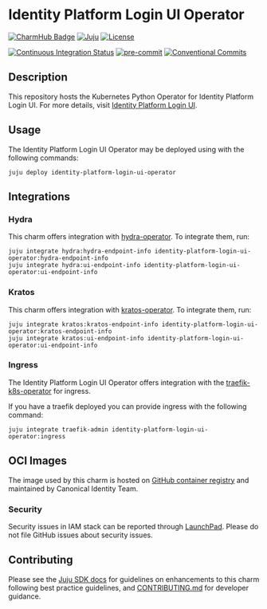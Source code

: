 # Identity Platform Login UI Operator

[![CharmHub Badge](https://charmhub.io/identity-platform-login-ui-operator/badge.svg)](https://charmhub.io/identity-platform-login-ui-operator)
[![Juju](https://img.shields.io/badge/Juju%20-3.0+-%23E95420)](https://github.com/juju/juju)
[![License](https://img.shields.io/github/license/canonical/identity-platform-login-ui-operator?label=License)](https://github.com/canonical/identity-platform-login-ui-operator/blob/main/LICENSE)

[![Continuous Integration Status](https://github.com/canonical/identity-platform-login-ui-operator/actions/workflows/on_push.yaml/badge.svg?branch=main)](https://github.com/canonical/identity-platform-login-ui-operator/actions?query=branch%3Amain)
[![pre-commit](https://img.shields.io/badge/pre--commit-enabled-brightgreen?logo=pre-commit)](https://github.com/pre-commit/pre-commit)
[![Conventional Commits](https://img.shields.io/badge/Conventional%20Commits-1.0.0-%23FE5196.svg)](https://conventionalcommits.org)

## Description

This repository hosts the Kubernetes Python Operator for Identity Platform Login
UI. For more details,
visit [Identity Platform Login UI](https://github.com/canonical/identity-platform-login-ui).

## Usage

The Identity Platform Login UI Operator may be deployed using with the following
commands:

```shell
juju deploy identity-platform-login-ui-operator
```

## Integrations

### Hydra

This charm offers integration
with [hydra-operator](https://github.com/canonical/hydra-operator). To integrate
them, run:

```shell
juju integrate hydra:hydra-endpoint-info identity-platform-login-ui-operator:hydra-endpoint-info
juju integrate hydra:ui-endpoint-info identity-platform-login-ui-operator:ui-endpoint-info
```

### Kratos

This charm offers integration
with [kratos-operator](https://github.com/canonical/kratos-operator). To
integrate them, run:

```shell
juju integrate kratos:kratos-endpoint-info identity-platform-login-ui-operator:kratos-endpoint-info
juju integrate kratos:ui-endpoint-info identity-platform-login-ui-operator:ui-endpoint-info
```

### Ingress

The Identity Platform Login UI Operator offers integration with
the [traefik-k8s-operator](https://github.com/canonical/traefik-k8s-operator)
for ingress.

If you have a traefik deployed you can provide ingress with the following
command:

```shell
juju integrate traefik-admin identity-platform-login-ui-operator:ingress
```

## OCI Images

The image used by this charm is hosted
on [GitHub container registry](ghcr.io/canonical/identity-platform-login-ui) and
maintained by Canonical Identity Team.

### Security

Security issues in IAM stack can be reported
through [LaunchPad](https://wiki.ubuntu.com/DebuggingSecurity#How%20to%20File).
Please do not file GitHub issues about security issues.

## Contributing

Please see the [Juju SDK docs](https://juju.is/docs/sdk) for guidelines on
enhancements to this charm following best practice guidelines,
and [CONTRIBUTING.md](https://github.com/canonical/identity-platform-login-ui-operator)
for developer guidance.
